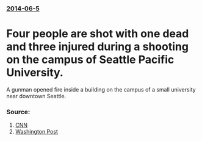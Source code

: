 ### [2014-06-5](/news/2014/06/5/index.md)

# Four people are shot with one dead and three injured during a shooting on the campus of Seattle Pacific University. 

A gunman opened fire inside a building on the campus of a small university near downtown Seattle.


### Source:

1. [CNN](http://www.cnn.com/2014/06/05/justice/seattle-campus-shooting/index.html)
2. [Washington Post](http://www.washingtonpost.com/news/post-nation/wp/2014/06/05/shooting-at-seattle-pacific-university/?wpisrc=al_national)
